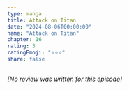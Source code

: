 ```yaml
---
type: manga
title: Attack on Titan
date: "2024-08-06T00:00:00"
name: "Attack on Titan"
chapter: 16
rating: 3
ratingEmoji: "⭐️⭐️⭐️"
share: false
---
```


_[No review was written for this episode]_